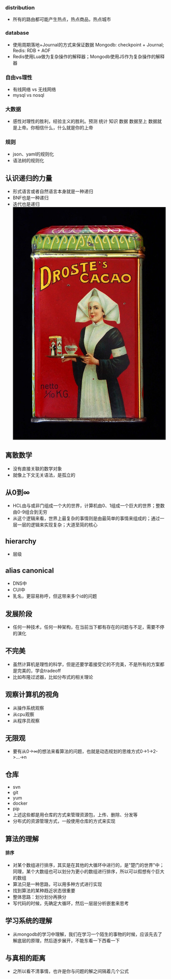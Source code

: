 ### distribution
* 所有的路由都可能产生热点，热点商品，热点城市


### database
* 使用周期落地+Journal的方式来保证数据 Mongodb: checkpoint + Journal; Redis: RDB + AOF
* Redis使用Lua做为复杂操作的解释器；Mongodb使用JS作为复杂操作的解释器

### 自由vs理性
* 有线网络 vs 无线网络
* mysql vs nosql

### 大数据
* 感性对理性的胜利，经验主义的胜利。预测 统计 知识 数据  数据至上  数据就是上帝。你相信什么，什么就是你的上帝   


### 规则
* json、yaml的规则化
* 语法树的规则化

## 认识递归的力量
* 形式语言或者自然语言本身就是一种递归
* BNF也是一种递归
* 迭代也是递归
![image](./assets/800px-Droste_cacao_100gr_blikje,_foto_02.jpg)

## 离散数学
* 没有直接关联的数学对象
* 就像上下文无关语法，是孤立的


## 从0到∞
* HCL由与或非门组成一个大的世界，计算机由0、1组成一个巨大的世界；整数由0-9组合到无穷
* 从这个逻辑来看，世界上最复杂的事情则是由最简单的事情来组成的；通过一层一层的逻辑来实现复杂；大道至简的核心

## hierarchy
* 层级

## alias canonical
* DNS中
* CUI中
* 乳名，更容易称呼，但这带来多个id的问题

## 发展阶段
* 任何一种技术，任何一种架构，在当前当下都有存在的问题与不足，需要不停的演化



## 不完美
* 虽然计算机是理性的科学，但是还要学着接受它的不完美，不是所有的方案都是完美的，学会tradeoff
* 比如布隆过滤器，比如分布式的相关理论


## 观察计算机的视角
* 从操作系统观察
* 从cpu观察
* 从程序员观察

## 无限观
* 要有从0->∞的想法来看算法的问题，也就是动态规划的思维方式0->1->2->...->n



## 仓库
* svn
* git 
* yum
* docker
* pip
* 上述这些都是用仓库的方式来管理资源包，上传、删除、分发等
* 分布式的资源管理方式，一般使用仓库的方式来实现

## 算法的理解
#### 排序
* 对某个数组进行排序，其实是在其他的大循环中进行的，是"楚门的世界"中；同理，某个大数组也可以划分为更小的数组进行排序，所以可以假想有个巨大的数组
* 算法只是一种思路，可以用多种方式进行实现
* 找到算法的某种趋近状态很重要
* 整体思路：划分划分再换分
* 写代码的时候，先确定大循环，然后一层层分析嵌套来思考


## 学习系统的理解
* 从mongodb的学习中理解，我们在学习一个陌生的事物的时候，应该先去了解底层的原理，然后逐步展开，不能东看一下西看一下

## 与真相的距离
* 之所以看不清事情，也许是你与问题的解之间隔着几个公式